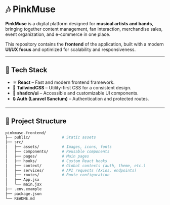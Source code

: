 # 🎶 PinkMuse

**PinkMuse** is a digital platform designed for **musical artists and bands**, bringing together content management, fan interaction, merchandise sales, event organization, and e-commerce in one place.  

This repository contains the **frontend** of the application, built with a modern **UI/UX focus** and optimized for scalability and responsiveness.

---

## 🚀 Tech Stack

- ⚛️ **React** – Fast and modern frontend framework.
- 🎨 **TailwindCSS** – Utility-first CSS for a consistent design.
- 🧩 **shadcn/ui** – Accessible and customizable UI components.
- 🔒 **Auth (Laravel Sanctum)** – Authentication and protected routes.

---

## 📂 Project Structure

```bash
pinkmuse-frontend/
├── public/              # Static assets
├── src/
│   ├── assets/          # Images, icons, fonts
│   ├── components/      # Reusable components
│   ├── pages/           # Main pages
│   ├── hooks/           # Custom React hooks
│   ├── context/         # Global contexts (auth, theme, etc.)
│   ├── services/        # API requests (Axios, endpoints)
│   ├── routes/          # Route configuration
│   ├── App.jsx
│   └── main.jsx
├── .env.example         
├── package.json
└── README.md

